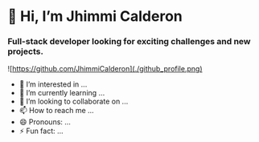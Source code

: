  # 👋 Hi, I’m Jhimmi Calderon
 ### Full-stack developer looking for exciting challenges and new projects.

 ![https://github.com/JhimmiCalderon](./github_profile.png)
 
- 👀 I’m interested in ...
- 🌱 I’m currently learning ...
- 💞️ I’m looking to collaborate on ...
- 📫 How to reach me ...
- 😄 Pronouns: ...
- ⚡ Fun fact: ...

<!---
JhimmiCalderon/JhimmiCalderon is a ✨ special ✨ repository because its `README.md` (this file) appears on your GitHub profile.
You can click the Preview link to take a look at your changes.
--->
